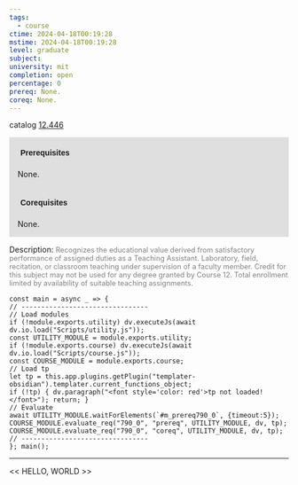 ```yaml
---
tags:
  - course
ctime: 2024-04-18T00:19:28
mstime: 2024-04-18T00:19:28
level: graduate
subject: 
university: mit
completion: open
percentage: 0
prereq: None.
coreq: None.
---
```


catalog [12.446](http://student.mit.edu/catalog/m12b.html#12.446)

<span style="display: block; padding: 15px; background-color: rgb(100, 100, 100, 0.2);"><font id="m_prereq790_0" style="display: block; font-family: Arial, sans-serif; font-weight: bold; padding: 5px">Prerequisites</font><br><span id="prereq790_0">None.</span></span>
<span style="display: block; padding: 15px; background-color: rgb(100, 100, 100, 0.2);"><font id="m_coreq790_0" style="display: block; font-family: Arial, sans-serif; font-weight: bold; padding: 5px">Corequisites</font><br><span id="coreq790_0">None.</span></span>

<font style="">Description:</font>
<font style="color: grey; font-size: 0.8rem;">Recognizes the educational value derived from satisfactory performance of assigned duties as a Teaching Assistant. Laboratory, field, recitation, or classroom teaching under supervision of a faculty member. Credit for this subject may not be used for any degree granted by Course 12. Total enrollment limited by availability of suitable teaching assignments.</font>

```dataviewjs
const main = async _ => {
// --------------------------------
// Load modules
if (!module.exports.utility) dv.executeJs(await dv.io.load("Scripts/utility.js"));
const UTILITY_MODULE = module.exports.utility;
if (!module.exports.course) dv.executeJs(await dv.io.load("Scripts/course.js"));
const COURSE_MODULE = module.exports.course;
// Load tp
let tp = this.app.plugins.getPlugin("templater-obsidian").templater.current_functions_object;
if (!tp) { dv.paragraph("<font style='color: red'>tp not loaded!</font>"); return; }
// Evaluate
await UTILITY_MODULE.waitForElements(`#m_prereq790_0`, {timeout:5});
COURSE_MODULE.evaluate_req("790_0", "prereq", UTILITY_MODULE, dv, tp);
COURSE_MODULE.evaluate_req("790_0", "coreq", UTILITY_MODULE, dv, tp);
// --------------------------------
}; main();
```

---

<< HELLO, WORLD >>
